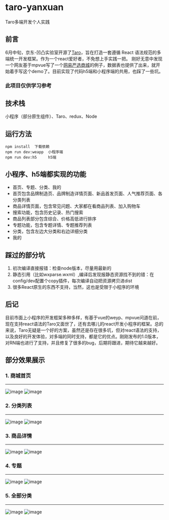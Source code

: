 # taro-yanxuan
Taro多端开发个人实践
## 前言

6月中旬，京东-凹凸实验室开源了[Taro](https://taro.aotu.io/)，旨在打造一套遵循 React 语法规范的多端统一开发框架。作为一个react爱好者，不免想上手实践一把。
刚好无意中发现一个网友基于mpvue写了一个[网易严选商城](https://react.ctolib.com/heyushuo-mpvue-shop-node.html)的例子，数据表也提供了出来，就开始着手写这个demo了。目前实现了代码h5端和小程序端的共用，也踩了一些坑。

### 此项目仅供学习参考

## 技术栈

小程序（部分原生组件）、Taro、redux、Node
## 运行方法

    npm install  下载依赖
    npm run dev:weapp  小程序端
    npm run dev:h5     h5端
## 小程序、h5端都实现的功能

* 首页、专题、分类、我的
* 首页包含品牌制造页、品牌制造详情页面、新品首发页面、人气推荐页面、各分类列表
* 商品详情页面，包含常见问题、大家都在看商品列表、加入购物车
* 搜索功能，包含历史记录、热门搜索
* 商品列表部分包含综合、价格高低进行排序
* 专题功能，包含专题详情、专题推荐列表
* 分类，包含左边大分类和右边详细分类
* 我的
## 踩过的部分坑
1. 初次编译直接报错：检查node版本，尽量用最新的
2. 静态引用（比如wxparse.wxml）,编译后发现报静态资源找不到的错：在config/dev配置个copy插件，每次编译自动把资源拷贝进dist
3. 很多React原生的东西不支持，当然，这也是受限于小程序的环境

## 后记
目前市面上小程序的开发框架多种多样，有基于vue的weyp、mpvue问道在前，现在支持react语法的Taro又面世了，还有去哪儿的react开发小程序的框架。总的来说，Taro无疑是一个好的方案，虽然还是存在很多坑，但对react语法的支持，以及良好的开发体验，对多端的同时支持，都是它的优点。刚刚发布的1.0版本，对RN端也进行了支持，并且修复了很多的bug，后期将跟进，期待它越来越好。

## 部分效果展示
### 1. 商城首页
---

![image](https://github.com/GoatherdNaN/taro-yanxuan/blob/master/screenshots/weapp_index.gif?raw=true) 
![image](https://github.com/GoatherdNaN/taro-yanxuan/blob/master/screenshots/h5_index.gif?raw=true)

### 2. 分类列表
---
![image](https://github.com/GoatherdNaN/taro-yanxuan/blob/master/screenshots/weapp_category.gif?raw=true) 
![image](https://github.com/GoatherdNaN/taro-yanxuan/blob/master/screenshots/h5_category.gif?raw=true)

### 3. 商品详情
---
![image](https://github.com/GoatherdNaN/taro-yanxuan/blob/master/screenshots/weapp_goodsdetail.gif?raw=true) 
![image](https://github.com/GoatherdNaN/taro-yanxuan/blob/master/screenshots/h5_goodsdetail.gif?raw=true)

### 4. 专题
---
![image](https://github.com/GoatherdNaN/taro-yanxuan/blob/master/screenshots/weapp_topic.gif?raw=true) 
![image](https://github.com/GoatherdNaN/taro-yanxuan/blob/master/screenshots/h5_topic.gif?raw=true)

### 5. 全部分类
---
![image](https://github.com/GoatherdNaN/taro-yanxuan/blob/master/screenshots/weapp_allcategory.gif?raw=true) 
![image](https://github.com/GoatherdNaN/taro-yanxuan/blob/master/screenshots/h5_allcategory.gif?raw=true)

